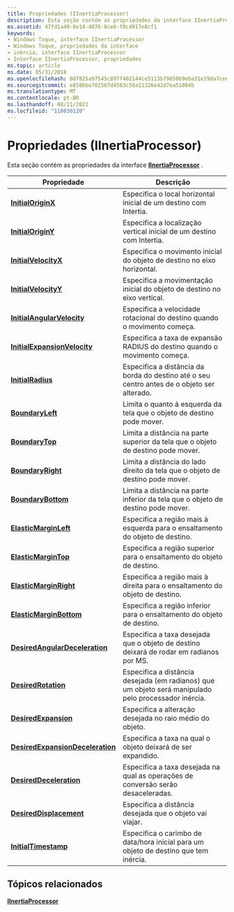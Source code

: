 ```yaml
---
title: Propriedades (IInertiaProcessor)
description: Esta seção contém as propriedades da interface IInertiaProcessor.
ms.assetid: 47fd1a49-8e14-4076-8ce6-f0c4917e8cf1
keywords:
- Windows Toque, interface IInertiaProcessor
- Windows Toque, propriedades da interface
- inércia, interface IInertiaProcessor
- Interface IInertiaProcessor, propriedades
ms.topic: article
ms.date: 05/31/2018
ms.openlocfilehash: 0d7825a97545c897f402144ce5113b79650b9eba31e19da7ceef1459ae6cdc13
ms.sourcegitcommit: e858bbe701567d4583c50a11326e42d7ea51804b
ms.translationtype: MT
ms.contentlocale: pt-BR
ms.lasthandoff: 08/11/2021
ms.locfileid: "118030120"
---
```

# <a name="properties-iinertiaprocessor"></a>Propriedades (IInertiaProcessor)

Esta seção contém as propriedades da interface [**IInertiaProcessor**](/windows/desktop/api/manipulations/nn-manipulations-iinertiaprocessor) .



| Propriedade                                                                               | Descrição                                                                                               |
|----------------------------------------------------------------------------------------|----------------------------------------------------------------------------------------------------------|
| [**InitialOriginX**](/windows/desktop/api/manipulations/nf-manipulations-iinertiaprocessor-get_initialoriginx)                             | Especifica o local horizontal inicial de um destino com Intertia.                                   |
| [**InitialOriginY**](/windows/desktop/api/manipulations/nf-manipulations-iinertiaprocessor-get_initialoriginy)                             | Especifica a localização vertical inicial de um destino com Intertia.                                     |
| [**InitialVelocityX**](/windows/desktop/api/manipulations/nf-manipulations-iinertiaprocessor-get_initialvelocityx)                         | Especifica o movimento inicial do objeto de destino no eixo horizontal.                              |
| [**InitialVelocityY**](/windows/desktop/api/manipulations/nf-manipulations-iinertiaprocessor-get_initialvelocityy)                         | Especifica a movimentação inicial do objeto de destino no eixo vertical.                                |
| [**InitialAngularVelocity**](/windows/desktop/api/manipulations/nf-manipulations-iinertiaprocessor-get_initialangularvelocity)             | Especifica a velocidade rotacional do destino quando o movimento começa.                                    |
| [**InitialExpansionVelocity**](/windows/desktop/api/manipulations/nf-manipulations-iinertiaprocessor-get_initialexpansionvelocity)         | Especifica a taxa de expansão RADIUS do destino quando o movimento começa.                               |
| [**InitialRadius**](/windows/desktop/api/manipulations/nf-manipulations-iinertiaprocessor-get_initialradius)                               | Especifica a distância da borda do destino até o seu centro antes de o objeto ser alterado.          |
| [**BoundaryLeft**](/windows/desktop/api/manipulations/nf-manipulations-iinertiaprocessor-get_boundaryleft)                                 | Limita o quanto à esquerda da tela que o objeto de destino pode mover.                                 |
| [**BoundaryTop**](/windows/desktop/api/manipulations/nf-manipulations-iinertiaprocessor-get_boundarytop)                                   | Limita a distância na parte superior da tela que o objeto de destino pode mover.                                  |
| [**BoundaryRight**](/windows/desktop/api/manipulations/nf-manipulations-iinertiaprocessor-get_boundaryright)                               | Limita a distância do lado direito da tela que o objeto de destino pode mover.                           |
| [**BoundaryBottom**](/windows/desktop/api/manipulations/nf-manipulations-iinertiaprocessor-get_boundarybottom)                             | Limita a distância na parte inferior da tela que o objeto de destino pode mover.                               |
| [**ElasticMarginLeft**](/windows/desktop/api/manipulations/nf-manipulations-iinertiaprocessor-get_elasticmarginleft)                       | Especifica a região mais à esquerda para o ensaltamento do objeto de destino.                                            |
| [**ElasticMarginTop**](/windows/desktop/api/manipulations/nf-manipulations-iinertiaprocessor-get_elasticmargintop)                         | Especifica a região superior para o ensaltamento do objeto de destino.                                             |
| [**ElasticMarginRight**](/windows/desktop/api/manipulations/nf-manipulations-iinertiaprocessor-get_elasticmarginright)                     | Especifica a região mais à direita para o ensaltamento do objeto de destino.                                           |
| [**ElasticMarginBottom**](/windows/desktop/api/manipulations/nf-manipulations-iinertiaprocessor-get_elasticmarginbottom)                   | Especifica a região inferior para o ensaltamento do objeto de destino.                                              |
| [**DesiredAngularDeceleration**](/windows/desktop/api/manipulations/nf-manipulations-iinertiaprocessor-get_desiredangulardeceleration)     | Especifica a taxa desejada que o objeto de destino deixará de rodar em radianos por MS.                |
| [**DesiredRotation**](/windows/desktop/api/manipulations/nf-manipulations-iinertiaprocessor-get_desiredrotation)                           | Especifica a distância desejada (em radianos) que um objeto será manipulado pelo processador inércia. |
| [**DesiredExpansion**](/windows/desktop/api/manipulations/nf-manipulations-iinertiaprocessor-get_desiredexpansion)                         | Especifica a alteração desejada no raio médio do objeto.                                        |
| [**DesiredExpansionDeceleration**](/windows/desktop/api/manipulations/nf-manipulations-iinertiaprocessor-get_desiredexpansiondeceleration) | Especifica a taxa na qual o objeto deixará de ser expandido.                                              |
| [**DesiredDeceleration**](/windows/desktop/api/manipulations/nf-manipulations-iinertiaprocessor-get_desireddeceleration)                   | Especifica a taxa desejada na qual as operações de conversão serão desaceleradas.                              |
| [**DesiredDisplacement**](/windows/desktop/api/manipulations/nf-manipulations-iinertiaprocessor-get_desireddisplacement)                   | Especifica a distância desejada que o objeto vai viajar.                                              |
| [**InitialTimestamp**](/windows/desktop/api/manipulations/nf-manipulations-iinertiaprocessor-get_initialtimestamp)                         | Especifica o carimbo de data/hora inicial para um objeto de destino que tem inércia.                                  |



 

## <a name="related-topics"></a>Tópicos relacionados

<dl> <dt>

[**IInertiaProcessor**](/windows/desktop/api/manipulations/nn-manipulations-iinertiaprocessor)
</dt> </dl>

 

 




